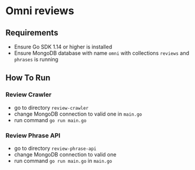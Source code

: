 # Omni reviews
## Requirements
* Ensure Go SDK 1.14 or higher is installed
* Ensure MongoDB database with name `omni` with collections `reviews` and `phrases` is running 
## How To  Run
### Review Crawler
* go to directory `review-crawler`
* change MongoDB connection to valid one in `main.go`
* run command `go run main.go`
### Review Phrase API
* go to directory `review-phrase-api`
* change MongoDB connection to valid one
* run command `go run main.go` in `main.go`
